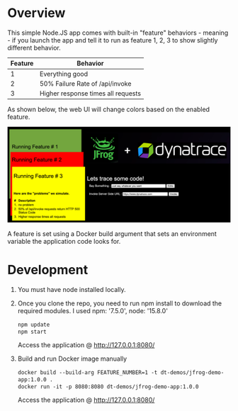 # Overview

This simple Node.JS app comes with built-in "feature" behaviors - meaning - if you launch the app and tell it to run as feature 1, 2, 3 to show slightly different behavior.  

| Feature | Behavior |
| ----- | --------- |
| 1 | Everything good |
| 2 | 50% Failure Rate of /api/invoke|
| 3 | Higher response times all requests|

As shown below, the web UI will change colors based on the enabled feature.

![app](../images/app.png)

A feature is set using a Docker build argument that sets an environment variable the application code looks for. 

# Development

1. You must have node installed locally.
1. Once you clone the repo, you need to run npm install to download the required modules.  I used npm: '7.5.0',
  node: '15.8.0'
  
    ```
    npm update
    npm start
    ```

    Access the application @ http://127.0.0.1:8080/

1. Build and run Docker image manually

    ```
    docker build --build-arg FEATURE_NUMBER=1 -t dt-demos/jfrog-demo-app:1.0.0 .
    docker run -it -p 8080:8080 dt-demos/jfrog-demo-app:1.0.0
    ```
    
    Access the application @ http://127.0.0.1:8080/